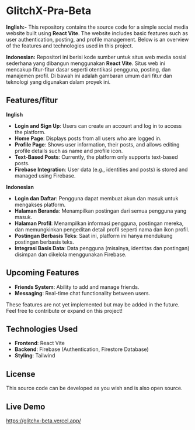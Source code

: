 # GlitchX-Pra-Beta
**Inglish:-**
This repository contains the source code for a simple social media website built using **React Vite**. The website includes basic features such as user authentication, posting, and profile management. Below is an overview of the features and technologies used in this project.

**Indonesian:**
Repositori ini berisi kode sumber untuk situs web media sosial sederhana yang dibangun menggunakan **React Vite**. Situs web ini mencakup fitur-fitur dasar seperti otentikasi pengguna, posting, dan manajemen profil. Di bawah ini adalah gambaran umum dari fitur dan teknologi yang digunakan dalam proyek ini.

## Features/fitur
**Inglish**
- **Login and Sign Up**: Users can create an account and log in to access the platform.
- **Home Page**: Displays posts from all users who are logged in.
- **Profile Page**: Shows user information, their posts, and allows editing profile details such as name and profile icon.
- **Text-Based Posts**: Currently, the platform only supports text-based posts.
- **Firebase Integration**: User data (e.g., identities and posts) is stored and managed using Firebase.

**Indonesian**
- **Login dan Daftar**: Pengguna dapat membuat akun dan masuk untuk mengakses platform.
- **Halaman Beranda**: Menampilkan postingan dari semua pengguna yang masuk.
- **Halaman Profil**: Menampilkan informasi pengguna, postingan mereka, dan memungkinkan pengeditan detail profil seperti nama dan ikon profil.
- **Postingan Berbasis Teks**: Saat ini, platform ini hanya mendukung postingan berbasis teks.
- **Integrasi Basis Data**: Data pengguna (misalnya, identitas dan postingan) disimpan dan dikelola menggunakan Firebase.

## Upcoming Features

- **Friends System**: Ability to add and manage friends.
- **Messaging**: Real-time chat functionality between users.

These features are not yet implemented but may be added in the future. Feel free to contribute or expand on this project!

## Technologies Used

- **Frontend**: React Vite
- **Backend**: Firebase (Authentication, Firestore Database)
- **Styling**: Tailwind

## License

This source code can be developed as you wish and is also open source.

## Live Demo
https://glitchx-beta.vercel.app/
